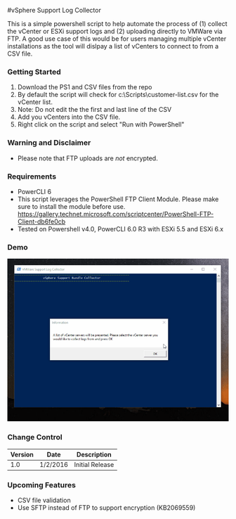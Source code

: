 #vSphere Support Log Collector


This is a simple powershell script to help automate the process of (1) collect the vCenter or ESXi support logs and (2) uploading directly to VMWare via FTP. A good use case of this would be for users managing multiple vCenter installations as the tool will dislpay a list of vCenters to connect to from a CSV file. 

### Getting Started

1. Download the PS1 and CSV files from the repo
2. By default the script will check for c:\Scripts\customer-list.csv for the vCenter list. 
3. Note: Do not edit the the first and last line of the CSV
4. Add you vCenters into the CSV file.
5. Right click on the script and select "Run with PowerShell"


### Warning and Disclaimer
* Please note that FTP uploads are *not* encrypted.

### Requirements 

* PowerCLI 6
* This script leverages the PowerShell FTP Client Module. Please make sure to install the module before use. 
https://gallery.technet.microsoft.com/scriptcenter/PowerShell-FTP-Client-db6fe0cb
* Tested on Powershell v4.0, PowerCLI 6.0 R3 with ESXi 5.5 and ESXi 6.x

### Demo
![](demo.gif)

### Change Control

| Version | Date | Description
| ------- | -------- | ------------------ |
| 1.0 | 1/2/2016 | Initial Release

### Upcoming Features

- CSV file validation
- Use SFTP instead of FTP to support encryption (KB2069559)
